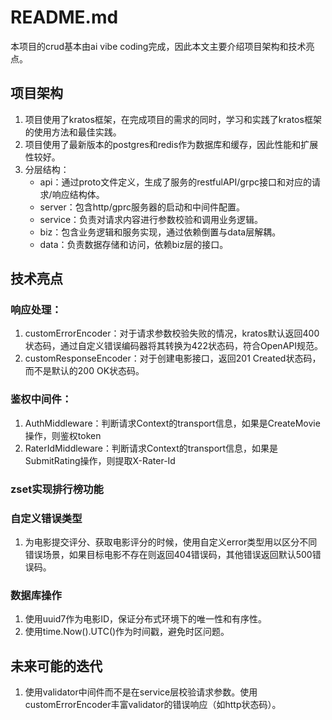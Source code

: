# README.md
本项目的crud基本由ai vibe coding完成，因此本文主要介绍项目架构和技术亮点。

## 项目架构
1. 项目使用了kratos框架，在完成项目的需求的同时，学习和实践了kratos框架的使用方法和最佳实践。
2. 项目使用了最新版本的postgres和redis作为数据库和缓存，因此性能和扩展性较好。
3. 分层结构： 
   - api：通过proto文件定义，生成了服务的restfulAPI/grpc接口和对应的请求/响应结构体。
   - server：包含http/gprc服务器的启动和中间件配置。
   - service：负责对请求内容进行参数校验和调用业务逻辑。
   - biz：包含业务逻辑和服务实现，通过依赖倒置与data层解耦。
   - data：负责数据存储和访问，依赖biz层的接口。

## 技术亮点

### 响应处理：
1. customErrorEncoder：对于请求参数校验失败的情况，kratos默认返回400状态码，通过自定义错误编码器将其转换为422状态码，符合OpenAPI规范。
2. customResponseEncoder：对于创建电影接口，返回201 Created状态码，而不是默认的200 OK状态码。

### 鉴权中间件：
1. AuthMiddleware：判断请求Context的transport信息，如果是CreateMovie操作，则鉴权token
2. RaterIdMiddleware：判断请求Context的transport信息，如果是SubmitRating操作，则提取X-Rater-Id

### zset实现排行榜功能

### 自定义错误类型
1. 为电影提交评分、获取电影评分的时候，使用自定义error类型用以区分不同错误场景，如果目标电影不存在则返回404错误码，其他错误返回默认500错误码。

### 数据库操作
1. 使用uuid7作为电影ID，保证分布式环境下的唯一性和有序性。
2. 使用time.Now().UTC()作为时间戳，避免时区问题。

## 未来可能的迭代
1. 使用validator中间件而不是在service层校验请求参数。使用customErrorEncoder丰富validator的错误响应（如http状态码）。